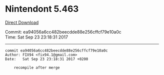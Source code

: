 # Nintendont 5.463
[Direct Download](./Nintendont.zip)

Commit: ea94056a6cc482beecdde88e256cffcf79e10a0c  
Time: Sat Sep 23 23:18:31 2017   

-----

```
commit ea94056a6cc482beecdde88e256cffcf79e10a0c
Author: FIX94 <fix94.1@gmail.com>
Date:   Sat Sep 23 23:18:31 2017 +0200

    recompile after merge
```

